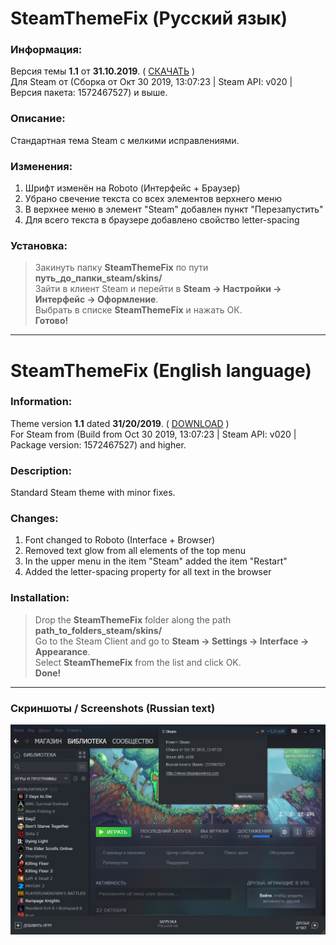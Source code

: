 # SteamThemeFix (Русский язык)

### Информация:
Версия темы **1.1** от **31.10.2019**. ( [СКАЧАТЬ](https://github.com/scerka/steam-theme-fix/archive/1.1.zip "Ссылка на скачивание") )  
Для Steam от (Сборка от Окт 30 2019, 13:07:23 | Steam API: v020 | Версия пакета: 1572467527) и выше.

### Описание:
Стандартная тема Steam с мелкими исправлениями.

### Изменения:
1. Шрифт изменён на Roboto (Интерфейс + Браузер)
2. Убрано свечение текста со всех элементов верхнего меню
3. В верхнее меню в элемент "Steam" добавлен пункт "Перезапустить"
4. Для всего текста в браузере добавлено свойство letter-spacing

### Установка:
>Закинуть папку **SteamThemeFix** по пути **путь_до_папки_steam/skins/**  
>Зайти в клиент Steam и перейти в **Steam -> Настройки -> Интерфейс -> Оформление**.  
>Выбрать в списке **SteamThemeFix** и нажать ОК.  
>**Готово!**

***

# SteamThemeFix (English language)

### Information:
Theme version **1.1** dated **31/20/2019**. ( [DOWNLOAD](https://github.com/scerka/steam-theme-fix/archive/1.1.zip "Download link") )  
For Steam from (Build from Oct 30 2019, 13:07:23 | Steam API: v020 | Package version: 1572467527) and higher.

### Description:
Standard Steam theme with minor fixes.

### Changes:
1. Font changed to Roboto (Interface + Browser)
2. Removed text glow from all elements of the top menu
3. In the upper menu in the item "Steam" added the item "Restart"
4. Added the letter-spacing property for all text in the browser

### Installation:
>Drop the **SteamThemeFix** folder along the path **path_to_folders_steam/skins/**  
> Go to the Steam Client and go to **Steam -> Settings -> Interface -> Appearance**.  
> Select **SteamThemeFix** from the list and click OK.  
>**Done!**

***

### Скриншоты / Screenshots (Russian text)
![Img](/Screenshots/GameLibrary.jpg?raw=true "Библиотека | Game Library")
